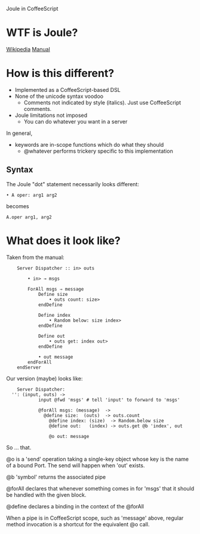 Joule in CoffeeScript

# WTF is Joule?

[Wikipedia](https://en.wikipedia.org/wiki/Joule_%28programming_language%29)
[Manual](http://www.erights.org/history/joule/index.html)

# How is this different?

- Implemented as a CoffeeScript-based DSL
- None of the unicode syntax voodoo
  - Comments not indicated by style (italics). Just use CoffeeScript comments.
- Joule limitations not imposed
  - You can do whatever you want in a server

In general,
  - keywords are in-scope functions which do what they should
	- @whatever performs trickery specific to this implementation

## Syntax

The Joule "dot" statement necessarily looks different:

    • A oper: arg1 arg2

becomes

    A.oper arg1, arg2

# What does it look like?

Taken from the manual:

		Server Dispatcher :: in> outs

			• in> → msgs

			ForAll msgs ⇒ message
				Define size
					• outs count: size>
				endDefine

				Define index
					• Random below: size index>
				endDefine

				Define out
					• outs get: index out>
				endDefine

				• out message
			endForAll
		endServer

Our version (maybe) looks like:

		Server Dispatcher:
      '': (input, outs) ->
				input @fwd 'msgs' # tell 'input' to forward to 'msgs'

				@forAll msgs: (message)  ->
				  @define size:  (outs)  -> outs.count
					@define index: (size)  -> Random.below size
					@define out:   (index) -> outs.get @b 'index', out

					@o out: message

So ... that.

@o is a 'send' operation taking a single-key object whose key is the name of a
bound Port. The send will happen when 'out' exists.

@b 'symbol' returns the associated pipe

@forAll declares that whenever something comes in for 'msgs' that it should be
handled with the given block.

@define declares a binding in the context of the @forAll

When a pipe is in CoffeeScript scope, such as 'message' above, regular method
invocation is a shortcut for the equivalent @o call.


